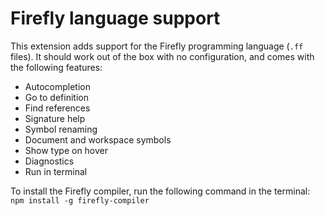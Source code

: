 # Firefly language support

This extension adds support for the Firefly programming language (`.ff` files). It should work out of the box with no configuration, and comes with the following features:

- Autocompletion
- Go to definition
- Find references
- Signature help
- Symbol renaming
- Document and workspace symbols
- Show type on hover
- Diagnostics
- Run in terminal

To install the Firefly compiler, run the following command in the terminal:  
```npm install -g firefly-compiler```
